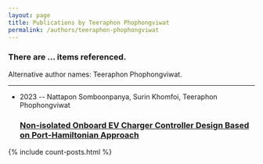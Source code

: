 ```yaml
---
layout: page
title: Publications by Teeraphon Phophongviwat
permalink: /authors/teeraphon-phophongviwat
---
```


<h3 id="number-posts">There are ... items referenced.</h3>
<p id='info-authors'>Alternative author names: Teeraphon Phophongviwat.</p>
<hr />
<ul class="post-list">
<li><span class='post-meta'>2023 -- Nattapon Somboonpanya, Surin Khomfoi, Teeraphon Phophongviwat</span><h3><a class='post-link' href="{{ site.baseurl }}/non-isolated-onboard-ev-charger-controller-design-based-on-port-hamiltonian-approach">Non-isolated Onboard EV Charger Controller Design Based on Port-Hamiltonian Approach</a></h3></li>

</ul>
{% include count-posts.html %}
